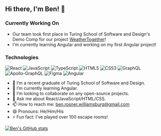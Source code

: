 ## Hi there, I'm Ben! 👋


### Currently Working On
* Our team took first place in Turing School of Software and Design's Demo Comp for our project [WeatherTogether](https://weather-together.github.io/weather1-fe)!
* I'm currently learning Angular and working on my first Angular project!

### Technologies

![React](https://img.shields.io/badge/react-%2320232a.svg?style=for-the-badge&logo=react&logoColor=%2361DAFB)
![JavaScript](https://img.shields.io/badge/javascript-%23323330.svg?style=for-the-badge&logo=javascript&logoColor=%23F7DF1E)
![TypeScript](https://img.shields.io/badge/typescript-%23007ACC.svg?style=for-the-badge&logo=typescript&logoColor=white)
![HTML5](https://img.shields.io/badge/html5-%23E34F26.svg?style=for-the-badge&logo=html5&logoColor=white)
![CSS3](https://img.shields.io/badge/css3-%231572B6.svg?style=for-the-badge&logo=css3&logoColor=white)
![GraphQL](https://img.shields.io/badge/-GraphQL-E10098?style=for-the-badge&logo=graphql&logoColor=white)
![Apollo-GraphQL](https://img.shields.io/badge/-ApolloGraphQL-311C87?style=for-the-badge&logo=apollo-graphql)
![Figma](https://img.shields.io/badge/figma-black.svg?style=for-the-badge&logo=figma&logoColor=orange)
![Angular](https://img.shields.io/badge/angular-red.svg?style=for-the-badge&logo=angular&logoColor=black)

- 🔭 I’m a recent graduate of Turing School of Software and Design.
- 🌱 I’m currently learning Angular.
- 👯 I’m looking to collaborate on any open-source projects.
- 💬 Ask me about React/JavaScript/HTML/CSS.
- 📫 How to reach me: ben.rosner.williamsburg@gmail.com
- 😄 Pronouns: He/Him/His
- ⚡ Fun fact: I've played over 100 escape rooms!

[![Ben's GitHub stats](https://github-readme-stats.vercel.app/api?username=ben-rosner-williamsburg)](https://github.com/anuraghazra/github-readme-stats)

